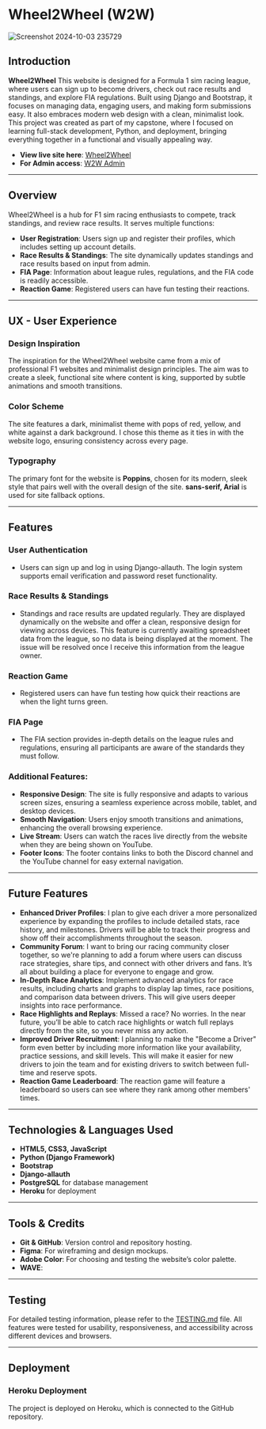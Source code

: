 # Wheel2Wheel (W2W)  
![Screenshot 2024-10-03 235729](https://github.com/user-attachments/assets/4bb7f986-41d0-4241-b1cc-8fec820b7ee4)

## Introduction
**Wheel2Wheel** This website is designed for a Formula 1 sim racing league, where users can sign up to become drivers, check out race results and standings, and explore FIA regulations. Built using Django and Bootstrap, it focuses on managing data, engaging users, and making form submissions easy. It also embraces modern web design with a clean, minimalist look. This project was created as part of my capstone, where I focused on learning full-stack development, Python, and deployment, bringing everything together in a functional and visually appealing way.

- **View live site here**: [Wheel2Wheel](https://w2w-791ab20c5eb9.herokuapp.com/)
- **For Admin access**: [W2W Admin](https://w2w-791ab20c5eb9.herokuapp.com/admin/)
  
---

## Overview
Wheel2Wheel is a hub for F1 sim racing enthusiasts to compete, track standings, and review race results. It serves multiple functions:
- **User Registration**: Users sign up and register their profiles, which includes setting up account details.
- **Race Results & Standings**: The site dynamically updates standings and race results based on input from admin.
- **FIA Page**: Information about league rules, regulations, and the FIA code is readily accessible.
- **Reaction Game**: Registered users can have fun testing their reactions.

---

## UX - User Experience

### Design Inspiration
The inspiration for the Wheel2Wheel website came from a mix of professional F1 websites and minimalist design principles. The aim was to create a sleek, functional site where content is king, supported by subtle animations and smooth transitions.

### Color Scheme
The site features a dark, minimalist theme with pops of red, yellow, and white against a dark background. I chose this theme as it ties in with the website logo, ensuring consistency across every page.

### Typography
The primary font for the website is **Poppins**, chosen for its modern, sleek style that pairs well with the overall design of the site. **sans-serif, Arial** is used for site fallback options.

---

## Features
### User Authentication
- Users can sign up and log in using Django-allauth. The login system supports email verification and password reset functionality.

### Race Results & Standings
- Standings and race results are updated regularly. They are displayed dynamically on the website and offer a clean, responsive design for viewing across devices. This feature is currently awaiting spreadsheet data from the league, so no data is being displayed at the moment. The issue will be resolved once I receive this information from the league owner.

### Reaction Game
- Registered users can have fun testing how quick their reactions are when the light turns green.

### FIA Page
- The FIA section provides in-depth details on the league rules and regulations, ensuring all participants are aware of the standards they must follow.

### Additional Features:
- **Responsive Design**: The site is fully responsive and adapts to various screen sizes, ensuring a seamless experience across mobile, tablet, and desktop devices.
- **Smooth Navigation**: Users enjoy smooth transitions and animations, enhancing the overall browsing experience.
- **Live Stream**: Users can watch the races live directly from the website when they are being shown on YouTube.
- **Footer Icons**: The footer contains links to both the Discord channel and the YouTube channel for easy external navigation.

---

## Future Features
- **Enhanced Driver Profiles**: I plan to give each driver a more personalized experience by expanding the profiles to include detailed stats, race history, and milestones. Drivers will be able to track their progress and show off their accomplishments throughout the season.
- **Community Forum**: I want to bring our racing community closer together, so we're planning to add a forum where users can discuss race strategies, share tips, and connect with other drivers and fans. It’s all about building a place for everyone to engage and grow.
- **In-Depth Race Analytics**: Implement advanced analytics for race results, including charts and graphs to display lap times, race positions, and comparison data between drivers. This will give users deeper insights into race performance.
- **Race Highlights and Replays**: Missed a race? No worries. In the near future, you’ll be able to catch race highlights or watch full replays directly from the site, so you never miss any action.
- **Improved Driver Recruitment**: I planning to make the "Become a Driver" form even better by including more information like your availability, practice sessions, and skill levels. This will make it easier for new drivers to join the team and for existing drivers to switch between full-time and reserve spots.
- **Reaction Game Leaderboard**: The reaction game will feature a leaderboard so users can see where they rank among other members' times.

---

## Technologies & Languages Used
- **HTML5, CSS3, JavaScript**
- **Python (Django Framework)**
- **Bootstrap**
- **Django-allauth**
- **PostgreSQL** for database management
- **Heroku** for deployment

---

## Tools & Credits
- **Git & GitHub**: Version control and repository hosting.
- **Figma**: For wireframing and design mockups.
- **Adobe Color**: For choosing and testing the website’s color palette.
- **WAVE**:

---

## Testing
For detailed testing information, please refer to the [TESTING.md](./TESTING.md) file. All features were tested for usability, responsiveness, and accessibility across different devices and browsers.

---

## Deployment

### Heroku Deployment
The project is deployed on Heroku, which is connected to the GitHub repository.
